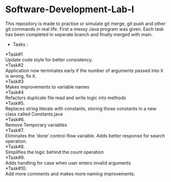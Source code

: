 # Software-Development-Lab-I
This repository is made to practise or simulate git merge, git push and other git commands in real life.
First a messy Java program was given. Each task has been completed in seperate branch and finally merged with main.

* Tasks : 

*Task#1<br>
Update code style for better consistency. <br>
*Task#2<br>
Application now terminates early if the number of arguments passed into it is wrong, fix it.<br>
*Task#3<br>
Makes improvements to variable names<br>
*Task#4<br>
Refactors duplicate file read and write logic into methods<br>
*Task#5.<br>
Replaces string literals with constants, storing those constants in a new class called Constants.java<br>
*Task#6.<br>
Remove Temporary variables<br>
*Task#7.<br>
Eliminates the ‘done’ control-flow variable. Adds better response for search operation.<br>
*Task#8.<br>
Simplifies the logic behind the count operation<br>
*Task#9.<br>
Adds handling for case when user enters invalid arguments<br>
*Task#10.<br>
Add more comments and makes more naming improvements. <br>

